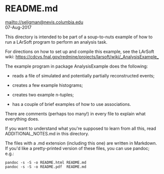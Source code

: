 # README.md  
<mailto://seligman@nevis.columbia.edu>  
07-Aug-2017

This directory is intended to be part of a soup-to-nuts example of how
to run a LArSoft program to perform an analysis task.

For directions on how to set up and compile this example, see the LArSoft wiki:
<https://cdcvs.fnal.gov/redmine/projects/larsoft/wiki/_AnalysisExample_>

The example program in package AnalysisExample does the following:

- reads a file of simulated and potentially partially reconstructed
  events;

- creates a few example histograms;

- creates two example n-tuples;

- has a couple of brief examples of how to use associations. 

There are comments (perhaps too many!) in every file to explain what
everything does.

If you want to understand what you're supposed to learn from all this,
read ADDITIONAL_NOTES.md in this directory.

The files with a .md extension (including this one) are written in
Markdown. If you'd like a pretty-printed version of these files, you
can use pandoc; e.g.:

```
pandoc -s -S -o README.html README.md
pandoc -s -S -o README.pdf  README.md
```
